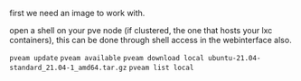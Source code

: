 first we need an image to work with.

open a shell on your pve node (if clustered, the one that hosts your lxc containers), this can be done through shell access in the webinterface also.

` pveam update `
` pveam available `
` pveam download local ubuntu-21.04-standard_21.04-1_amd64.tar.gz `
` pveam list local `